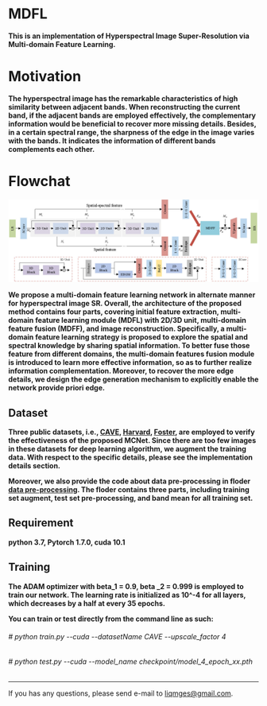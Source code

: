 MDFL
======
**This is an implementation of  Hyperspectral Image Super-Resolution via Multi-domain Feature Learning.**

Motivation
=======
**The hyperspectral image has the remarkable characteristics of high similarity between adjacent bands. When reconstructing the current band, if the adjacent bands are employed effectively, the complementary information would be beneficial to recover more missing details. Besides,  in a certain spectral range, the sharpness of the edge in the image varies with the bands. It indicates the information of different bands complements each other.**

Flowchat
=====
![Image text](https://github.com/qianngli/Images/blob/master/mdfl.jpg)

**We propose a multi-domain feature learning network in alternate manner for hyperspectral image SR.  Overall, the architecture of the proposed method contains four parts, covering initial feature extraction, multi-domain feature learning module (MDFL) with 2D/3D unit, multi-domain feature fusion (MDFF), and  image reconstruction.  Specifically, a multi-domain feature  learning strategy is proposed to explore the spatial and spectral knowledge by sharing spatial information. To better fuse those feature from different domains,  the multi-domain features fusion module is introduced to learn more effective information, so as to further realize information complementation. Moreover, to recover the more edge details, we design the edge generation mechanism  to explicitly  enable the network provide priori edge.**

Dataset
------
**Three public datasets, i.e., [CAVE](https://www1.cs.columbia.edu/CAVE/databases/multispectral/ "CAVE"), [Harvard](http://vision.seas.harvard.edu/hyperspec/explore.html "Harvard"), [Foster](https://personalpages.manchester.ac.uk/staff/d.h.foster/Local\_Illumination\_HSIs/Local\_Illumination\_HSIs\_2015.html "Foster"), are employed to verify the effectiveness of the  proposed MCNet. Since there are too few images in these datasets for deep learning algorithm, we augment the training data. With respect to the specific details, please see the implementation details section.**

**Moreover, we also provide the code about data pre-processing in floder [data pre-processing](https://github.com/qianngli/MCNet "data pre-processing"). The floder contains three parts, including training set augment, test set pre-processing, and band mean for all training set.**

Requirement
---------
**python 3.7, Pytorch 1.7.0, cuda 10.1**

Training
--------
**The ADAM optimizer with beta_1 = 0.9, beta _2 = 0.999 is employed to train our network.  The learning rate is initialized as 10^-4 for all layers, which decreases by a half at every 35 epochs.**

**You can train or test directly from the command line as such:**

###### # python train.py --cuda --datasetName CAVE  --upscale_factor 4
###### # python test.py --cuda --model_name checkpoint/model_4_epoch_xx.pth

  
--------
If you has any questions, please send e-mail to liqmges@gmail.com.


